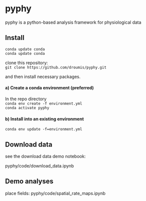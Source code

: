 # pyphy

pyphy is a python-based analysis framework for physiological data

## Install
`conda update conda`  
`conda update conda`  

clone this repository:  
`git clone https://github.com/droumis/pyphy.git`

and then install necessary packages.

#### a) Create a conda environment (preferred)

In the repo directory  
`conda env create -f environment.yml`  
`conda activate pyphy`  

#### b) Install into an existing environment

`conda env update -f=environment.yml`

## Download data
see the download data demo notebook:

pyphy/code/download_data.ipynb

## Demo analyses

place fields: pyphy/code/spatial_rate_maps.ipynb

